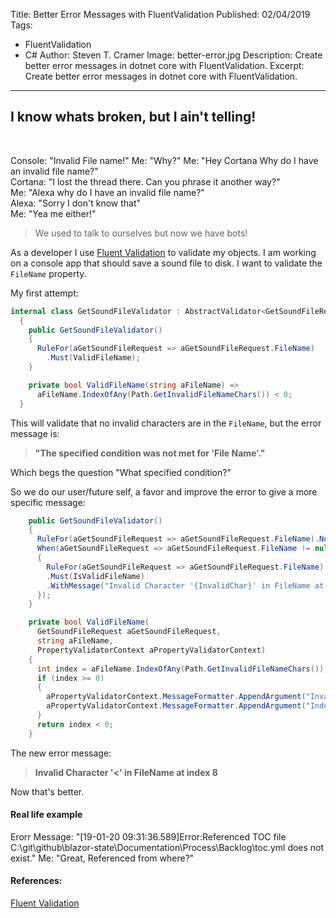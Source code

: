Title: Better Error Messages with FluentValidation
Published: 02/04/2019
Tags: 
  - FluentValidation 
  - C#
Author: Steven T. Cramer
Image: better-error.jpg
Description: Create better error messages in dotnet core with FluentValidation.
Excerpt: Create better error messages in dotnet core with FluentValidation.
---

## I know whats broken, but I ain't telling!
<br>

Console: "Invalid File name!" 
Me: "Why?"
Me: "Hey Cortana Why do I have an invalid file name?"  
Cortana: "I lost the thread there. Can you phrase it another way?"  
Me: "Alexa why do I have an invalid file name?"  
Alexa: "Sorry I don't know that"  
Me: "Yea me either!"  

> We used to talk to ourselves but now we have bots!

As a developer I use [Fluent Validation](https://fluentvalidation.net/) to validate my objects. I am working on a console app that should save a sound file to disk. I want to validate the `FileName` property.

My first attempt:

```csharp
internal class GetSoundFileValidator : AbstractValidator<GetSoundFileRequest>
  {
    public GetSoundFileValidator()
    {
      RuleFor(aGetSoundFileRequest => aGetSoundFileRequest.FileName)
        .Must(ValidFileName);
    }

    private bool ValidFileName(string aFileName) =>
      aFileName.IndexOfAny(Path.GetInvalidFileNameChars()) < 0;
  }
```

This will validate that no invalid characters are in the `FileName`, 
but the error message is:

> **"The specified condition was not met for 'File Name'."**

Which begs the question "What specified condition?"

So we do our user/future self, a favor and improve the error to give a more specific message:

```csharp
    public GetSoundFileValidator()
    {
      RuleFor(aGetSoundFileRequest => aGetSoundFileRequest.FileName).NotEmpty();
      When(aGetSoundFileRequest => aGetSoundFileRequest.FileName != null, () =>
      {
        RuleFor(aGetSoundFileRequest => aGetSoundFileRequest.FileName)
        .Must(IsValidFileName)
        .WithMessage("Invalid Character '{InvalidChar}' in FileName at index {Index}");
      });
    }

    private bool ValidFileName(
      GetSoundFileRequest aGetSoundFileRequest,
      string aFileName,
      PropertyValidatorContext aPropertyValidatorContext)
    {
      int index = aFileName.IndexOfAny(Path.GetInvalidFileNameChars());
      if (index >= 0)
      {
        aPropertyValidatorContext.MessageFormatter.AppendArgument("InvalidChar", aFileName[index]);
        aPropertyValidatorContext.MessageFormatter.AppendArgument("Index", index);
      }
      return index < 0;
    }
```
The new error message:

> **Invalid Character '<' in FileName at index 8**

Now that's better.

#### Real life example
Erorr Message: "[19-01-20 09:31:36.589]Error:Referenced TOC file C:\git\github\blazor-state\Documentation\Process\Backlog\toc.yml does not exist."
Me: "Great, Referenced from where?"


#### References:
[Fluent Validation](https://fluentvalidation.net/)

